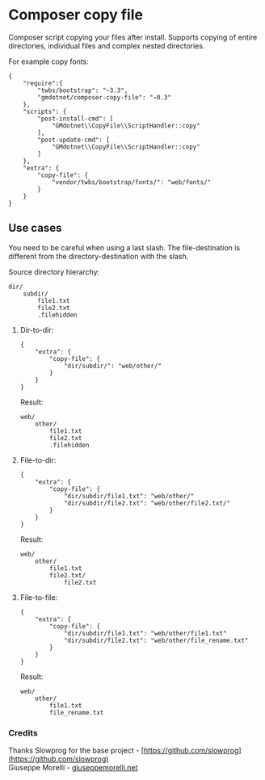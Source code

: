 # Composer copy file

Composer script copying your files after install. Supports copying of entire directories, individual files and complex nested directories.

For example copy fonts:

```
{
    "require":{
        "twbs/bootstrap": "~3.3",
        "gmdotnet/composer-copy-file": "~0.3"
    },
    "scripts": {
        "post-install-cmd": [
            "GMdotnet\\CopyFile\\ScriptHandler::copy"
        ],
        "post-update-cmd": [
            "GMdotnet\\CopyFile\\ScriptHandler::copy"
        ]
    },
    "extra": {
        "copy-file": {
            "vendor/twbs/bootstrap/fonts/": "web/fonts/"
        }
    }
}
```

## Use cases

You need to be careful when using a last slash. The file-destination is different from the directory-destination with the slash.

Source directory hierarchy:

```
dir/
    subdir/
        file1.txt
        file2.txt
        .filehidden
```

1. Dir-to-dir:

    ```
    {
        "extra": {
            "copy-file": {
                "dir/subdir/": "web/other/"
            }
        }
    }
    ```

    Result:

    ```
    web/
        other/
            file1.txt
            file2.txt
            .filehidden
    ```

2. File-to-dir:

    ```
    {
        "extra": {
            "copy-file": {
                "dir/subdir/file1.txt": "web/other/"
                "dir/subdir/file2.txt": "web/other/file2.txt/"
            }
        }
    }
    ```

    Result:

    ```
    web/
        other/
            file1.txt
            file2.txt/
                file2.txt
    ```

3. File-to-file:

    ```
    {
        "extra": {
            "copy-file": {
                "dir/subdir/file1.txt": "web/other/file1.txt"
                "dir/subdir/file2.txt": "web/other/file_rename.txt"
            }
        }
    }
    ```

    Result:

    ```
    web/
        other/
            file1.txt
            file_rename.txt
    ```
    
### Credits
Thanks Slowprog for the base project - [https://github.com/slowprog](https://github.com/slowprog)  
Giuseppe Morelli - [giuseppemorelli.net](https://www.giuseppemorelli.net) 

